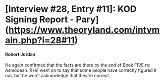 # [Interview #28, Entry #11]: KOD Signing Report - Pary](https://www.theoryland.com/intvmain.php?i=28#11)

#### Robert Jordan

He again confirmed that the facts are there by the end of Book FIVE re: Asmodean. [He] went on to say that some people have correctly figured it out, but he won't acknowledge that they're correct.

